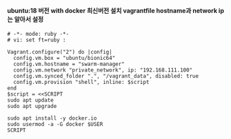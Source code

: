 #### ubuntu:18 버전 with docker 최신버전 설치 vagrantfile hostname과 network ip는 알아서 설정
```
# -*- mode: ruby -*-
# vi: set ft=ruby :

Vagrant.configure("2") do |config|
  config.vm.box = "ubuntu/bionic64"
  config.vm.hostname = "swarm-manager"
  config.vm.network "private_network", ip: "192.168.111.100"
  config.vm.synced_folder ".", "/vagrant_data", disabled: true
  config.vm.provision "shell", inline: $script
end
$script = <<SCRIPT
sudo apt update
sudo apt upgrade

sudo apt install -y docker.io
sudo usermod -a -G docker $USER
SCRIPT

```